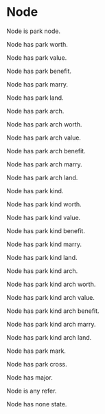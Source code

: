 # Node

Node is park node.

Node has park worth.

Node has park value.

Node has park benefit.

Node has park marry.

Node has park land.

Node has park arch.

Node has park arch worth.

Node has park arch value.

Node has park arch benefit.

Node has park arch marry.

Node has park arch land.

Node has park kind.

Node has park kind worth.

Node has park kind value.

Node has park kind benefit.

Node has park kind marry.

Node has park kind land.

Node has park kind arch.

Node has park kind arch worth.

Node has park kind arch value.

Node has park kind arch benefit.

Node has park kind arch marry.

Node has park kind arch land.

Node has park mark.

Node has park cross.

Node has major.

Node is any refer.

Node has none state.